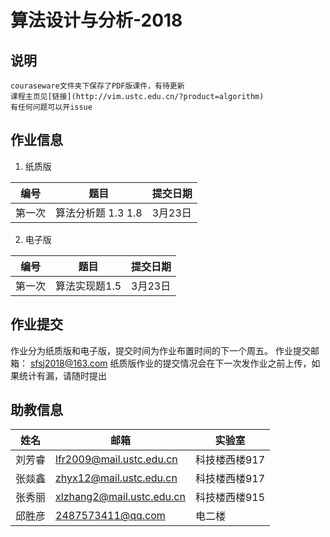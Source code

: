 # 算法设计与分析-2018

## 说明
	couraseware文件夹下保存了PDF版课件，有待更新
	课程主页见[链接](http://vim.ustc.edu.cn/?product=algorithm)
	有任何问题可以开issue


## 作业信息
1. 纸质版

| 编号 | 题目 | 提交日期 |
|--|--|--|
| 第一次 | 算法分析题 1.3 1.8 | 3月23日|


2. 电子版


| 编号 | 题目 | 提交日期 |
|--|--|--|
| 第一次 | 算法实现题1.5 | 3月23日|

## 作业提交
作业分为纸质版和电子版，提交时间为作业布置时间的下一个周五。
作业提交邮箱：  sfsj2018@163.com
纸质版作业的提交情况会在下一次发作业之前上传，如果统计有漏，请随时提出

## 助教信息
 | 姓名 | 邮箱 | 实验室|
 |--|--|--|
| 刘芳睿| lfr2009@mail.ustc.edu.cn | 科技楼西楼917
| 张燚鑫 | zhyx12@mail.ustc.edu.cn | 科技楼西楼917
| 张秀丽 | xlzhang2@mail.ustc.edu.cn | 科技楼西楼915
| 邱胜彦 | 2487573411@qq.com | 电二楼


